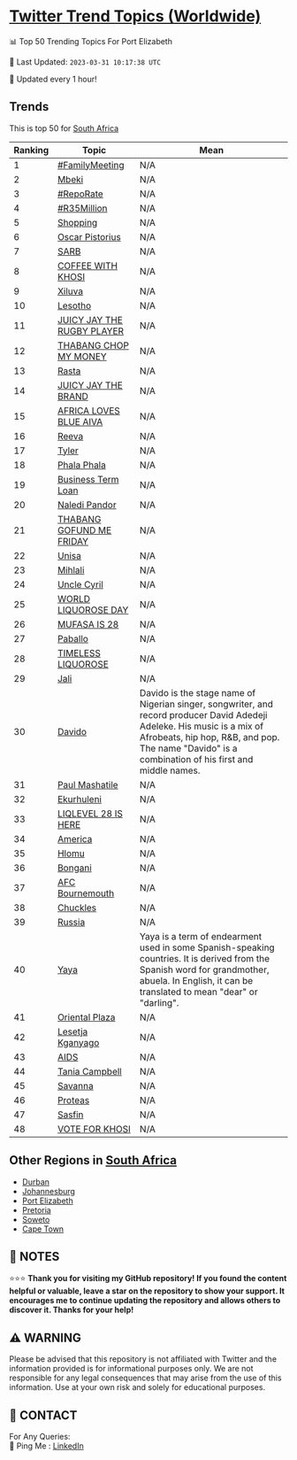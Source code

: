 [Twitter Trend Topics (Worldwide)](https://github.com/ErcinDedeoglu/Twitter-Trend-Topics)
==========


📊 Top 50 Trending Topics For Port Elizabeth

📆 Last Updated: `2023-03-31 10:17:38 UTC`

🔧 Updated every 1 hour!


## Trends

This is top 50 for [South Africa](</South Africa>)

| Ranking | Topic | Mean |
| ------- | ------------ | ------------ |
| 1 | [#FamilyMeeting](http://twitter.com/search?q=%23FamilyMeeting) | N/A |
| 2 | [Mbeki](http://twitter.com/search?q=Mbeki) | N/A |
| 3 | [#RepoRate](http://twitter.com/search?q=%23RepoRate) | N/A |
| 4 | [#R35Million](http://twitter.com/search?q=%23R35Million) | N/A |
| 5 | [Shopping](http://twitter.com/search?q=Shopping) | N/A |
| 6 | [Oscar Pistorius](http://twitter.com/search?q=Oscar+Pistorius) | N/A |
| 7 | [SARB](http://twitter.com/search?q=SARB) | N/A |
| 8 | [COFFEE WITH KHOSI](http://twitter.com/search?q=COFFEE+WITH+KHOSI) | N/A |
| 9 | [Xiluva](http://twitter.com/search?q=Xiluva) | N/A |
| 10 | [Lesotho](http://twitter.com/search?q=Lesotho) | N/A |
| 11 | [JUICY JAY THE RUGBY PLAYER](http://twitter.com/search?q=JUICY+JAY+THE+RUGBY+PLAYER) | N/A |
| 12 | [THABANG CHOP MY MONEY](http://twitter.com/search?q=THABANG+CHOP+MY+MONEY) | N/A |
| 13 | [Rasta](http://twitter.com/search?q=Rasta) | N/A |
| 14 | [JUICY JAY THE BRAND](http://twitter.com/search?q=JUICY+JAY+THE+BRAND) | N/A |
| 15 | [AFRICA LOVES BLUE AIVA](http://twitter.com/search?q=AFRICA+LOVES+BLUE+AIVA) | N/A |
| 16 | [Reeva](http://twitter.com/search?q=Reeva) | N/A |
| 17 | [Tyler](http://twitter.com/search?q=Tyler) | N/A |
| 18 | [Phala Phala](http://twitter.com/search?q=Phala+Phala) | N/A |
| 19 | [Business Term Loan](http://twitter.com/search?q=Business+Term+Loan) | N/A |
| 20 | [Naledi Pandor](http://twitter.com/search?q=Naledi+Pandor) | N/A |
| 21 | [THABANG GOFUND ME FRIDAY](http://twitter.com/search?q=THABANG+GOFUND+ME+FRIDAY) | N/A |
| 22 | [Unisa](http://twitter.com/search?q=Unisa) | N/A |
| 23 | [Mihlali](http://twitter.com/search?q=Mihlali) | N/A |
| 24 | [Uncle Cyril](http://twitter.com/search?q=Uncle+Cyril) | N/A |
| 25 | [WORLD LIQUOROSE DAY](http://twitter.com/search?q=WORLD+LIQUOROSE+DAY) | N/A |
| 26 | [MUFASA IS 28](http://twitter.com/search?q=MUFASA+IS+28) | N/A |
| 27 | [Paballo](http://twitter.com/search?q=Paballo) | N/A |
| 28 | [TIMELESS LIQUOROSE](http://twitter.com/search?q=TIMELESS+LIQUOROSE) | N/A |
| 29 | [Jali](http://twitter.com/search?q=Jali) | N/A |
| 30 | [Davido](http://twitter.com/search?q=Davido) | Davido is the stage name of Nigerian singer, songwriter, and record producer David Adedeji Adeleke. His music is a mix of Afrobeats, hip hop, R&B, and pop. The name "Davido" is a combination of his first and middle names. |
| 31 | [Paul Mashatile](http://twitter.com/search?q=Paul+Mashatile) | N/A |
| 32 | [Ekurhuleni](http://twitter.com/search?q=Ekurhuleni) | N/A |
| 33 | [LIQLEVEL 28 IS HERE](http://twitter.com/search?q=LIQLEVEL+28+IS+HERE) | N/A |
| 34 | [America](http://twitter.com/search?q=America) | N/A |
| 35 | [Hlomu](http://twitter.com/search?q=Hlomu) | N/A |
| 36 | [Bongani](http://twitter.com/search?q=Bongani) | N/A |
| 37 | [AFC Bournemouth](http://twitter.com/search?q=AFC+Bournemouth) | N/A |
| 38 | [Chuckles](http://twitter.com/search?q=Chuckles) | N/A |
| 39 | [Russia](http://twitter.com/search?q=Russia) | N/A |
| 40 | [Yaya](http://twitter.com/search?q=Yaya) | Yaya is a term of endearment used in some Spanish-speaking countries. It is derived from the Spanish word for grandmother, abuela. In English, it can be translated to mean "dear" or "darling". |
| 41 | [Oriental Plaza](http://twitter.com/search?q=Oriental+Plaza) | N/A |
| 42 | [Lesetja Kganyago](http://twitter.com/search?q=Lesetja+Kganyago) | N/A |
| 43 | [AIDS](http://twitter.com/search?q=AIDS) | N/A |
| 44 | [Tania Campbell](http://twitter.com/search?q=Tania+Campbell) | N/A |
| 45 | [Savanna](http://twitter.com/search?q=Savanna) | N/A |
| 46 | [Proteas](http://twitter.com/search?q=Proteas) | N/A |
| 47 | [Sasfin](http://twitter.com/search?q=Sasfin) | N/A |
| 48 | [VOTE FOR KHOSI](http://twitter.com/search?q=VOTE+FOR+KHOSI) | N/A |



## Other Regions in [South Africa](</South Africa>)

* [Durban](</South Africa/Durban.md>)
* [Johannesburg](</South Africa/Johannesburg.md>)
* [Port Elizabeth](</South Africa/Port Elizabeth.md>)
* [Pretoria](</South Africa/Pretoria.md>)
* [Soweto](</South Africa/Soweto.md>)
* [Cape Town](</South Africa/Cape Town.md>)



## 📝 NOTES

⭐⭐⭐ **Thank you for visiting my GitHub repository! If you found the content helpful or valuable, leave a star on the repository to show your support. It encourages me to continue updating the repository and allows others to discover it. Thanks for your help!**


## ⚠️ WARNING

Please be advised that this repository is not affiliated with Twitter and the information provided is for informational purposes only. We are not responsible for any legal consequences that may arise from the use of this information. Use at your own risk and solely for educational purposes.


## 📨 CONTACT

 For Any Queries:  
            🏓 Ping Me : [LinkedIn](https://www.linkedin.com/in/ercindedeoglu/)
